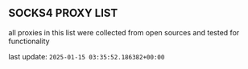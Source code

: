 ## SOCKS4 PROXY LIST

all proxies in this list were collected from open sources and tested for functionality

last update: `2025-01-15 03:35:52.186382+00:00`